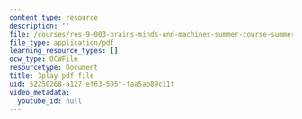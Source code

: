 ```yaml
---
content_type: resource
description: ''
file: /courses/res-9-003-brains-minds-and-machines-summer-course-summer-2015/52250268a127ef63505ffaa5ab89c11f_GGakcLdPWl4.pdf
file_type: application/pdf
learning_resource_types: []
ocw_type: OCWFile
resourcetype: Document
title: 3play pdf file
uid: 52250268-a127-ef63-505f-faa5ab89c11f
video_metadata:
  youtube_id: null
---
```

